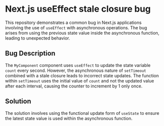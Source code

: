 # Next.js useEffect stale closure bug

This repository demonstrates a common bug in Next.js applications involving the use of `useEffect` with asynchronous operations. The bug arises from using the previous state value inside the asynchronous function, leading to unexpected behavior.

## Bug Description

The `MyComponent` component uses `useEffect` to update the state variable `count` every second. However, the asynchronous nature of `setTimeout` combined with a stale closure leads to incorrect state updates. The function within `setTimeout` uses the initial value of `count` and not the updated value after each interval, causing the counter to increment by 1 only once.

## Solution

The solution involves using the functional update form of `useState` to ensure the latest state value is used within the asynchronous function.